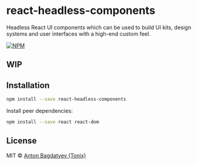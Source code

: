 # react-headless-components

Headless React UI components which can be used to build UI kits, design systems and user interfaces with a high-end custom feel.

[![NPM](https://img.shields.io/npm/v/react-headless-components.svg)](https://www.npmjs.com/package/react-headless-components)

## WIP

## Installation

```bash
npm install --save react-headless-components
```

Install peer dependencies:

```bash
npm install --save react react-dom
```

## License

MIT © [Anton Bagdatyev (Tonix)](https://github.com/tonix-tuft)

